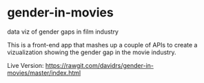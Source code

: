 # gender-in-movies
data viz of gender gaps in film industry

This is a front-end app that mashes up a couple of APIs to create a vizualization showing the gender gap in the movie industry.

Live Version: https://rawgit.com/davidrs/gender-in-movies/master/index.html

